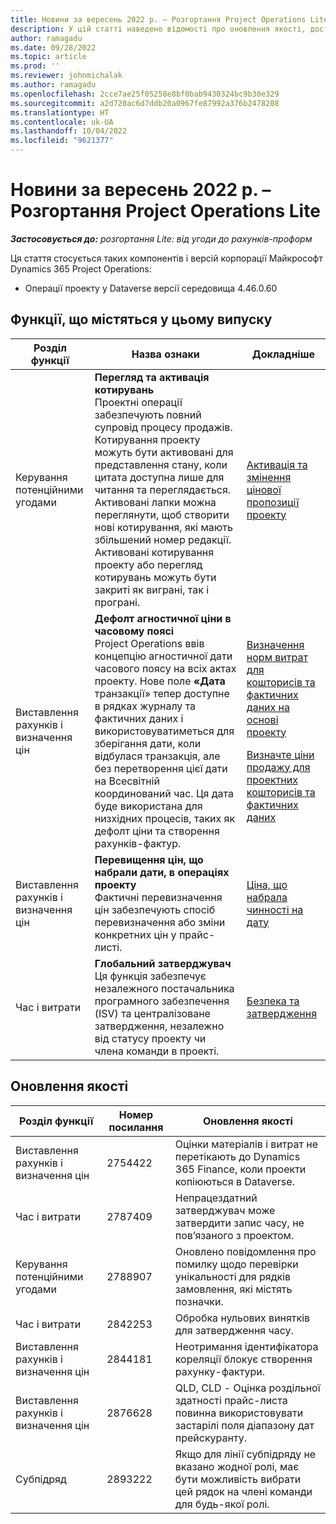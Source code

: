 ```yaml
---
title: Новини за вересень 2022 р. – Розгортання Project Operations Lite
description: У цій статті наведено відомості про оновлення якості, доступні у вересневому випуску розгортання Microsoft Dynamics 365 Project Operations lite за вересень 2022 року.
author: ramagadu
ms.date: 09/28/2022
ms.topic: article
ms.prod: ''
ms.reviewer: johnmichalak
ms.author: ramagadu
ms.openlocfilehash: 2cce7ae25f05258e8bf0bab9430324bc9b30e329
ms.sourcegitcommit: a2d720ac6d7ddb20a0967fe87992a376b2478208
ms.translationtype: HT
ms.contentlocale: uk-UA
ms.lasthandoff: 10/04/2022
ms.locfileid: "9621377"
---
```

# <a name="whats-new-september-2022---project-operations-lite-deployment"></a>Новини за вересень 2022 р. – Розгортання Project Operations Lite

_**Застосовується до:** розгортання Lite: від угоди до рахунків-проформ_

Ця стаття стосується таких компонентів і версій корпорації Майкрософт Dynamics 365 Project Operations:

- Операції проекту у Dataverse версії середовища 4.46.0.60

## <a name="features-included-in-this-release"></a>Функції, що містяться у цьому випуску

| Розділ функції | Назва ознаки | Докладніше |
| --- | --- | --- |
| Керування потенційними угодами | **Перегляд та активація котирувань**<br>Проектні операції забезпечують повний супровід процесу продажів. Котирування проекту можуть бути активовані для представлення стану, коли цитата доступна лише для читання та переглядається. Активовані лапки можна переглянути, щоб створити нові котирування, які мають збільшений номер редакції. Активовані котирування проекту або перегляд котирувань можуть бути закриті як виграні, так і програні. | [Активація та змінення цінової пропозиції проекту](/dynamics365/project-operations/sales/activation-and-revision) |
| Виставлення рахунків і визначення цін | **Дефолт агностичної ціни в часовому поясі**<br>Project Operations ввів концепцію агностичної дати часового поясу на всіх актах проекту. Нове поле **«Дата** транзакції» тепер доступне в рядках журналу та фактичних даних і використовуватиметься для зберігання дати, коли відбулася транзакція, але без перетворення цієї дати на Всесвітній координований час. Ця дата буде використана для низхідних процесів, таких як дефолт ціни та створення рахунків-фактур. | <p>[Визначення норм витрат для кошторисів та фактичних даних на основі проекту](/dynamics365/project-operations/pro/pricing-costing/cost-price-resolution-sales)</p><p>[Визначте ціни продажу для проектних кошторисів та фактичних даних](/dynamics365/project-operations/pro/pricing-costing/sales-price-resolution-sales)</p> |
| Виставлення рахунків і визначення цін | **Перевищення цін, що набрали дати, в операціях проекту**<br>Фактичні перевизначення цін забезпечують спосіб перевизначення або зміни конкретних цін у прайс-листі. | [Ціна, що набрала чинності на дату](/dynamics365/project-operations/pricing-costing/dateffective_price_overrides) |
| Час і витрати | **Глобальний затверджувач**<br>Ця функція забезпечує незалежного постачальника програмного забезпечення (ISV) та централізоване затвердження, незалежно від статусу проекту чи члена команди в проекті. | [Безпека та затвердження](/dynamics365/project-operations/approvals/approvals-security) |

## <a name="quality-updates"></a>Оновлення якості

| Розділ функції | Номер посилання | Оновлення якості |
| --- | --- | --- |
| Виставлення рахунків і визначення цін | 2754422 | Оцінки матеріалів і витрат не перетікають до Dynamics 365 Finance, коли проекти копіюються в Dataverse. |
| Час і витрати | 2787409 | Непрацездатний затверджувач може затвердити запис часу, не пов’язаного з проектом. |
| Керування потенційними угодами | 2788907 | Оновлено повідомлення про помилку щодо перевірки унікальності для рядків замовлення, які містять позначки. |
| Час і витрати | 2842253 | Обробка нульових винятків для затвердження часу. |
| Виставлення рахунків і визначення цін | 2844181 | Неотримання ідентифікатора кореляції блокує створення рахунку-фактури. |
| Виставлення рахунків і визначення цін | 2876628 | QLD, CLD - Оцінка роздільної здатності прайс-листа повинна використовувати застарілі поля діапазону дат прейскуранту. |
| Субпідряд | 2893222 | Якщо для лінії субпідряду не вказано жодної ролі, має бути можливість вибрати цей рядок на члені команди для будь-якої ролі. |
